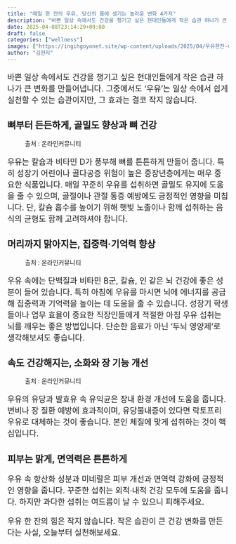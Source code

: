 ```yaml
---
title: "매일 한 잔의 우유, 당신의 몸에 생기는 놀라운 변화 4가지"
description: "바쁜 일상 속에서도 건강을 챙기고 싶은 현대인들에게 작은 습관 하나가 큰 변화를 만들어냅니다. 그중에서도 ‘우유’는 일상 속에서 쉽게 실천할 수 있는 습관이지만, 그 효과는 결코 작지 않습니다."
date: 2025-04-08T23:14:29+09:00
draft: false
categories: ["wellness"]
images: ["https://ingihgoyonet.site/wp-content/uploads/2025/04/우유한잔-683x1024.jpg", "https://ingihgoyonet.site/wp-content/uploads/2025/04/우유-732x1024.jpg", "https://ingihgoyonet.site/wp-content/uploads/2025/04/우유효능-1024x683.jpg"]
author: "김현지"
---
```


<p style="font-size:18px">바쁜 일상 속에서도 건강을 챙기고 싶은 현대인들에게 작은 습관 하나가 큰 변화를 만들어냅니다. 그중에서도 ‘우유’는 일상 속에서 쉽게 실천할 수 있는 습관이지만, 그 효과는 결코 작지 않습니다.</p> <h2 >뼈부터 든든하게, <strong>골밀도 향상과 뼈 건강</strong></h2> <figure ><img src="https://ingihgoyonet.site/wp-content/uploads/2025/04/우유한잔-683x1024.jpg" alt="" style="aspect-ratio:16/9;object-fit:cover"/><figcaption >출처 : 온라인커뮤니티</figcaption></figure> <p style="font-size:18px">우유는 칼슘과 비타민 D가 풍부해 뼈를 튼튼하게 만들어 줍니다. 특히 성장기 어린이나 골다공증 위험이 높은 중장년층에게는 매우 중요한 식품입니다. 매일 꾸준히 우유를 섭취하면 골밀도 유지에 도움을 줄 수 있으며, 골절이나 관절 통증 예방에도 긍정적인 영향을 미칩니다. 단, 칼슘 흡수를 높이기 위해 햇빛 노출이나 함께 섭취하는 음식의 균형도 함께 고려하셔야 합니다.</p> <h2 >머리까지 맑아지는, <strong>집중력·기억력 향상</strong></h2> <figure ><img src="https://ingihgoyonet.site/wp-content/uploads/2025/04/우유-732x1024.jpg" alt="" style="aspect-ratio:16/9;object-fit:cover"/><figcaption >출처 : 온라인커뮤니티</figcaption></figure> <p style="font-size:18px">우유 속에는 단백질과 비타민 B군, 칼슘, 인 같은 뇌 건강에 좋은 성분이 들어 있습니다. 특히 아침에 우유를 마시면 뇌에 에너지를 공급해 집중력과 기억력을 높이는 데 도움을 줄 수 있습니다. 성장기 학생들이나 업무 효율이 중요한 직장인들에게 적절한 아침 우유 섭취는 뇌를 깨우는 좋은 방법입니다. 단순한 음료가 아닌 ‘두뇌 영양제’로 생각해보셔도 좋습니다.</p> <h2 >속도 건강해지는, <strong>소화와 장 기능 개선</strong></h2> <figure ><img src="https://ingihgoyonet.site/wp-content/uploads/2025/04/우유효능-1024x683.jpg" alt="" style="aspect-ratio:16/9;object-fit:cover"/><figcaption >출처 : 온라인커뮤니티</figcaption></figure> <p style="font-size:18px">우유의 유당과 발효유 속 유익균은 장내 환경 개선에 도움을 줍니다. 변비나 장 질환 예방에 효과적이며, 유당불내증이 있다면 락토프리 우유로 대체하는 것이 좋습니다. 본인 체질에 맞게 섭취하는 것이 핵심입니다.</p> <h2 >피부는 맑게, 면역력은 튼튼하게</h2> <p style="font-size:18px">우유 속 항산화 성분과 미네랄은 피부 개선과 면역력 강화에 긍정적인 영향을 줍니다. 꾸준한 섭취는 외적·내적 건강 모두에 도움을 줍니다. 하지만 과다한 섭취는 여드름이 날 수 있으니 피해주세요. </p> <p style="font-size:18px">우유 한 잔의 힘은 작지 않습니다. 작은 습관이 큰 건강 변화를 만든다는 사실, 오늘부터 실천해보세요.</p>